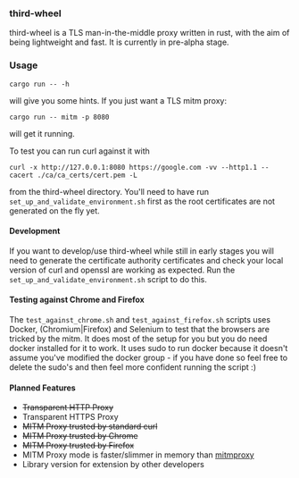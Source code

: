 ### third-wheel
third-wheel is a TLS man-in-the-middle proxy written in rust, with the aim of being lightweight and fast. It is currently in pre-alpha stage.

### Usage
```
cargo run -- -h
```
will give you some hints. If you just want a TLS mitm proxy:
```
cargo run -- mitm -p 8080
```
will get it running.

To test you can run curl against it with
```
curl -x http://127.0.0.1:8080 https://google.com -vv --http1.1 --cacert ./ca/ca_certs/cert.pem -L
```
from the third-wheel directory. You'll need to have run `set_up_and_validate_environment.sh` first as the root certificates are not generated on the fly yet.

#### Development
If you want to develop/use third-wheel while still in early stages you will need to generate the certificate authority certificates and check your local version of curl and openssl are working as expected. Run the `set_up_and_validate_environment.sh` script to do this.

#### Testing against Chrome and Firefox
The `test_against_chrome.sh` and `test_against_firefox.sh` scripts uses Docker, (Chromium|Firefox) and Selenium to test that the browsers are tricked by the mitm. It does most of the setup for you but you do need docker installed for it to work. It uses sudo to run docker because it doesn't assume you've modified the docker group - if you have done so feel free to delete the sudo's and then feel more confident running the script :)

#### Planned Features
* ~~Transparent HTTP Proxy~~
* Transparent HTTPS Proxy
* ~~MITM Proxy trusted by standard curl~~
* ~~MITM Proxy trusted by Chrome~~
* ~~MITM Proxy trusted by Firefox~~
* MITM Proxy mode is faster/slimmer in memory than [mitmproxy](https://github.com/mitmproxy/mitmproxy)
* Library version for extension by other developers
